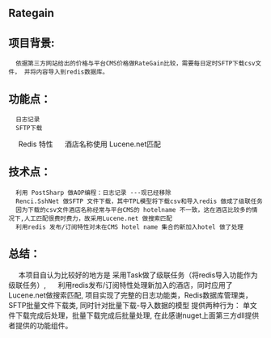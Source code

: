 ## Rategain

## 项目背景:
      依据第三方网站给出的价格与平台CMS价格做RateGain比较，需要每日定时SFTP下载csv文件， 并将内容导入到redis数据库。
## 功能点：
      日志记录
      SFTP下载
      Redis 特性
      酒店名称使用 Lucene.net匹配 
## 技术点： 
      利用 PostSharp 做AOP编程：日志记录 ---现已经移除
      Renci.SshNet 做SFTP 文件下载，其中TPL模型将下载csv和导入redis 做成了级联任务  
      因为下载的csv文件酒店名称经常与平台CMS的 hotelname 不一致，这在酒店比较多的情况下,人工匹配很费时费力，故采用Lucene.net 做搜索匹配
      利用redis 发布/订阅特性对未在CMS hotel name 集合的新加入hotel 做了处理
      
## 总结：
      本项目自认为比较好的地方是 采用Task做了级联任务（将redis导入功能作为级联任务）,
      利用redis发布/订阅特性处理新加入的酒店，同时应用了Lucene.net做搜索匹配,
      项目实现了完整的日志功能类，Redis数据库管理类，SFTP批量文件下载类,
      同时针对批量下载-导入数据的模型 提供两种行为： 单文件下载完成后处理，批量下载完成后批量处理,
      在此感谢nuget上面第三方dll提供者提供的功能组件。

       
